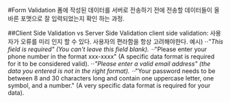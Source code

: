 #Form Validation
폼에 작성된 데이터를 서버로 전송하기 전에 전송할 데이터들이 올바른 포맷으로 잘 입력되었는지 확인 하는 과정.

##Client Side Validation vs Server Side Validation
client side validation: 사용자가 오류를 미리 인지 할 수 있다. 사용자의 편라함을 항상 고려해야한다. 
예시) 
⋅⋅*"This field is required" (You can't leave this field blank).
⋅⋅*"Please enter your phone number in the format xxx-xxxx" (A specific data format is required for it to be considered valid).
⋅⋅*"Please enter a valid email address" (the data you entered is not in the right format).
⋅⋅*"Your password needs to be between 8 and 30 characters long and contain one uppercase letter, one symbol, and a number." (A very specific data format is required for your data).
